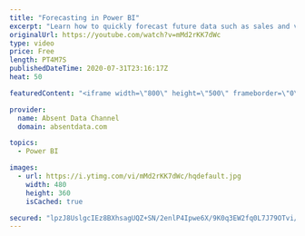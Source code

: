 ```yaml
---
title: "Forecasting in Power BI"
excerpt: "Learn how to quickly forecast future data such as sales and values with the analytics pane in Power BI."
originalUrl: https://youtube.com/watch?v=mMd2rKK7dWc
type: video
price: Free
length: PT4M7S
publishedDateTime: 2020-07-31T23:16:17Z
heat: 50

featuredContent: "<iframe width=\"800\" height=\"500\" frameborder=\"0\" src=\"https://www.youtube.com/embed/mMd2rKK7dWc\" allow=\"accelerometer; autoplay; encrypted-media; gyroscope; picture-in-picture\" allowfullscreen></iframe>"

provider:
  name: Absent Data Channel
  domain: absentdata.com

topics:
  - Power BI

images:
  - url: https://i.ytimg.com/vi/mMd2rKK7dWc/hqdefault.jpg
    width: 480
    height: 360
    isCached: true

secured: "lpzJ8UslgcIEz8BXhsagUQZ+SN/2enlP4Ipwe6X/9K0q3EW2fq0L7J79OTvi/teVp3BWVFYpuuBLRC9i190D2ldKseSw+WM+1E0oTw2PAv+Ygp3jhlTjY4ILgASjlxGYOLZ0MJ3UmQBkgBtRbsJV6LAbC/CsGk998jQHdbdB3T9fDF4qlB6Ty6SR+cpu+p8TPw2GUQ59aDEvMgqey5deBugSVgBgoWP/h7F9Itf2mMxw9E1g+EH3ObR+eYNHsPLSIr1jQ9GKiM7J+Wclh1fMETFtktXfBZgqGgXXjVsGK+jZ8XngAePjrsKu0RQoPT6nFE1HHQZNCX1P/dHfdrMqPa2IyQflheq2Hf6B/myd5RtPklsHtXGqa4XCf7aXSzHLHUQedTNun+UxfenF7MwhM0tFrAYUwqhokwvRfIh/mU0=;9jalHRC6RFDwpelrTEeB4w=="
---
```


